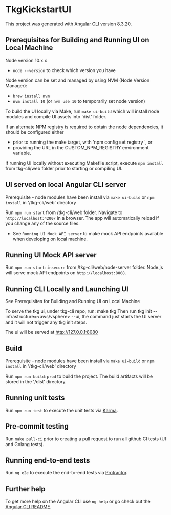 # TkgKickstartUI

This project was generated with [Angular CLI](https://github.com/angular/angular-cli) version 8.3.20.

## Prerequisites for Building and Running UI on Local Machine

Node version 10.x.x
 - `node --version` to check which version you have 

Node version can be set and managed by using NVM (Node Version Manager):
 - `brew install nvm`
 - `nvm install 10` (or `nvm use 10` to temporarily set node version)

To build the UI locally via Make, run `make ui-build` which will install node modules and compile UI assets into 'dist' folder.

If an alternate NPM registry is required to obtain the node dependencies, it should be configured either
 - prior to running the make target, with 'npm config set registry <register-url>', or
 - providing the URL in the CUSTOM_NPM_REGISTRY environment variable.

If running UI locally without executing Makefile script, execute `npm install` from tkg-cli/web folder prior to starting or compiling UI.

## UI served on local Angular CLI server

Prerequisite - node modules have been install via `make ui-build` or `npm install` in '/tkg-cli/web' directory

Run `npm run start` from /tkg-cli/web folder. Navigate to `http://localhost:4200/` in a browser. The app will automatically reload if you change any of the source files.

 - See `Running UI Mock API server` to make mock API endpoints available when developing on local machine.

## Running UI Mock API server

Run `npm run start:insecure` from /tkg-cli/web/node-server folder. Node.js will serve mock API endpoints on `http://localhost:8008`.

## Running CLI Locally and Launching UI

See Prerequisites for Building and Running UI on Local Machine

To serve the tkg ui, under tkg-cli repo, run: make tkg
Then run tkg init --infrastructure=<aws/vsphere> --ui, the command just starts the UI server and it will not trigger any tkg init steps.

The ui will be served at http://127.0.0.1:8080

## Build

Prerequisite - node modules have been install via `make ui-build` or `npm install` in '/tkg-cli/web' directory

Run `npm run build:prod` to build the project. The build artifacts will be stored in the '/dist' directory.

## Running unit tests

Run `npm run test` to execute the unit tests via [Karma](https://karma-runner.github.io).

## Pre-commit testing

Run `make pull-ci` prior to creating a pull request to run all github CI tests (UI and Golang tests).

## Running end-to-end tests

Run `ng e2e` to execute the end-to-end tests via [Protractor](http://www.protractortest.org/).

## Further help

To get more help on the Angular CLI use `ng help` or go check out the [Angular CLI README](https://github.com/angular/angular-cli/blob/master/README.md).
